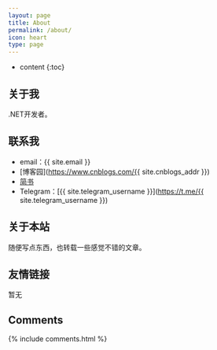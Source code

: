 ```yaml
---
layout: page
title: About
permalink: /about/
icon: heart
type: page
---
```


* content
{:toc}
## 关于我

.NET开发者。

## 联系我

* email：{{ site.email }}
* [博客园](https://www.cnblogs.com/{{ site.cnblogs_addr }})
* [简书](https://www.jianshu.com/u/f67e4b95e6b0)
* Telegram：[{{ site.telegram_username }}](https://t.me/{{ site.telegram_username }})

## 关于本站

随便写点东西，也转载一些感觉不错的文章。

## 友情链接

暂无

## Comments

{% include comments.html %}
